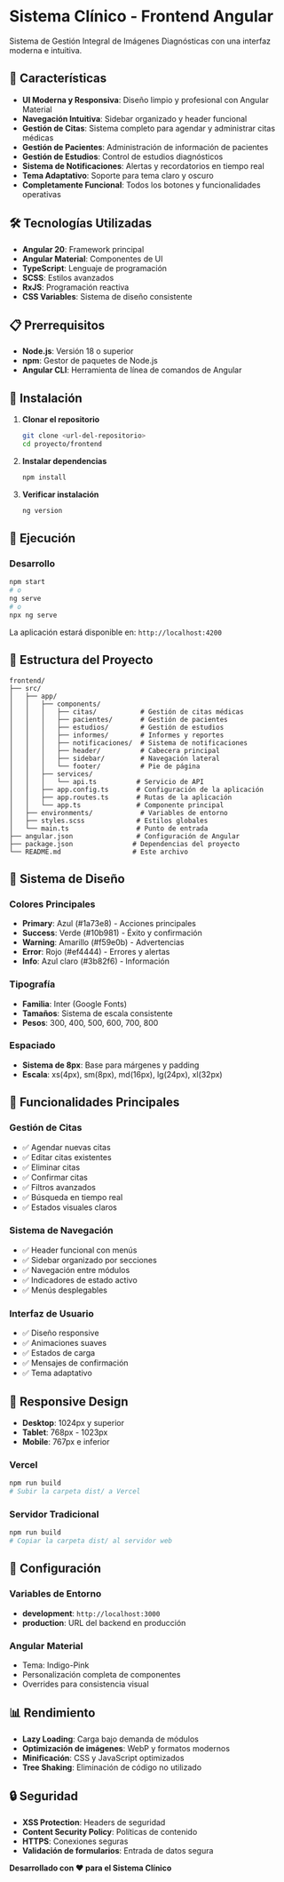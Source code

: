 # Sistema Clínico - Frontend Angular

Sistema de Gestión Integral de Imágenes Diagnósticas con una interfaz moderna e intuitiva.

## 🚀 Características

- **UI Moderna y Responsiva**: Diseño limpio y profesional con Angular Material
- **Navegación Intuitiva**: Sidebar organizado y header funcional
- **Gestión de Citas**: Sistema completo para agendar y administrar citas médicas
- **Gestión de Pacientes**: Administración de información de pacientes
- **Gestión de Estudios**: Control de estudios diagnósticos
- **Sistema de Notificaciones**: Alertas y recordatorios en tiempo real
- **Tema Adaptativo**: Soporte para tema claro y oscuro
- **Completamente Funcional**: Todos los botones y funcionalidades operativas

## 🛠️ Tecnologías Utilizadas

- **Angular 20**: Framework principal
- **Angular Material**: Componentes de UI
- **TypeScript**: Lenguaje de programación
- **SCSS**: Estilos avanzados
- **RxJS**: Programación reactiva
- **CSS Variables**: Sistema de diseño consistente

## 📋 Prerrequisitos

- **Node.js**: Versión 18 o superior
- **npm**: Gestor de paquetes de Node.js
- **Angular CLI**: Herramienta de línea de comandos de Angular

## 🔧 Instalación

1. **Clonar el repositorio**
   ```bash
   git clone <url-del-repositorio>
   cd proyecto/frontend
   ```

2. **Instalar dependencias**
   ```bash
   npm install
   ```

3. **Verificar instalación**
   ```bash
   ng version
   ```

## 🚀 Ejecución

### Desarrollo
```bash
npm start
# o
ng serve
# o
npx ng serve
```

La aplicación estará disponible en: `http://localhost:4200`


## 📁 Estructura del Proyecto

```
frontend/
├── src/
│   ├── app/
│   │   ├── components/
│   │   │   ├── citas/           # Gestión de citas médicas
│   │   │   ├── pacientes/       # Gestión de pacientes
│   │   │   ├── estudios/        # Gestión de estudios
│   │   │   ├── informes/        # Informes y reportes
│   │   │   ├── notificaciones/  # Sistema de notificaciones
│   │   │   ├── header/          # Cabecera principal
│   │   │   ├── sidebar/         # Navegación lateral
│   │   │   └── footer/          # Pie de página
│   │   ├── services/
│   │   │   └── api.ts          # Servicio de API
│   │   ├── app.config.ts       # Configuración de la aplicación
│   │   ├── app.routes.ts       # Rutas de la aplicación
│   │   └── app.ts              # Componente principal
│   ├── environments/            # Variables de entorno
│   ├── styles.scss             # Estilos globales
│   └── main.ts                 # Punto de entrada
├── angular.json                # Configuración de Angular
├── package.json               # Dependencias del proyecto
└── README.md                  # Este archivo
```

## 🎨 Sistema de Diseño

### Colores Principales
- **Primary**: Azul (#1a73e8) - Acciones principales
- **Success**: Verde (#10b981) - Éxito y confirmación
- **Warning**: Amarillo (#f59e0b) - Advertencias
- **Error**: Rojo (#ef4444) - Errores y alertas
- **Info**: Azul claro (#3b82f6) - Información

### Tipografía
- **Familia**: Inter (Google Fonts)
- **Tamaños**: Sistema de escala consistente
- **Pesos**: 300, 400, 500, 600, 700, 800

### Espaciado
- **Sistema de 8px**: Base para márgenes y padding
- **Escala**: xs(4px), sm(8px), md(16px), lg(24px), xl(32px)

## 🔌 Funcionalidades Principales

### Gestión de Citas
- ✅ Agendar nuevas citas
- ✅ Editar citas existentes
- ✅ Eliminar citas
- ✅ Confirmar citas
- ✅ Filtros avanzados
- ✅ Búsqueda en tiempo real
- ✅ Estados visuales claros

### Sistema de Navegación
- ✅ Header funcional con menús
- ✅ Sidebar organizado por secciones
- ✅ Navegación entre módulos
- ✅ Indicadores de estado activo
- ✅ Menús desplegables

### Interfaz de Usuario
- ✅ Diseño responsive
- ✅ Animaciones suaves
- ✅ Estados de carga
- ✅ Mensajes de confirmación
- ✅ Tema adaptativo

## 📱 Responsive Design

- **Desktop**: 1024px y superior
- **Tablet**: 768px - 1023px
- **Mobile**: 767px e inferior

### Vercel
```bash
npm run build
# Subir la carpeta dist/ a Vercel
```

### Servidor Tradicional
```bash
npm run build
# Copiar la carpeta dist/ al servidor web
```

## 🔧 Configuración

### Variables de Entorno
- **development**: `http://localhost:3000`
- **production**: URL del backend en producción

### Angular Material
- Tema: Indigo-Pink
- Personalización completa de componentes
- Overrides para consistencia visual

## 📊 Rendimiento

- **Lazy Loading**: Carga bajo demanda de módulos
- **Optimización de imágenes**: WebP y formatos modernos
- **Minificación**: CSS y JavaScript optimizados
- **Tree Shaking**: Eliminación de código no utilizado

## 🔒 Seguridad

- **XSS Protection**: Headers de seguridad
- **Content Security Policy**: Políticas de contenido
- **HTTPS**: Conexiones seguras
- **Validación de formularios**: Entrada de datos segura

**Desarrollado con ❤️ para el Sistema Clínico**
